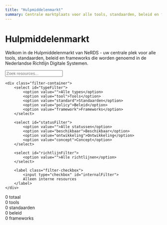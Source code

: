 ```yaml
---
title: "Hulpmiddelenmarkt"
summary: Centrale marktplaats voor alle tools, standaarden, beleid en frameworks van NeRDS
---
```


# Hulpmiddelenmarkt

Welkom in de Hulpmiddelenmarkt van NeRDS - uw centrale plek voor alle tools, standaarden, beleid en frameworks die worden genoemd in de Nederlandse Richtlijn Digitale Systemen.

<div class="resource-markt-filters">
    <div class="search-container">
        <input type="text" id="resourceSearch" placeholder="Zoek resources..." />
    </div>

    <div class="filter-container">
        <select id="typeFilter">
            <option value="">Alle types</option>
            <option value="tool">Tools</option>
            <option value="standard">Standaarden</option>
            <option value="policy">Beleid</option>
            <option value="framework">Frameworks</option>
        </select>

        <select id="statusFilter">
            <option value="">Alle statussen</option>
            <option value="beschikbaar">Beschikbaar</option>
            <option value="ontwikkeling">Ontwikkeling</option>
            <option value="concept">Concept</option>
        </select>

        <select id="richtlijnFilter">
            <option value="">Alle richtlijnen</option>
        </select>

        <label class="filter-checkbox">
            <input type="checkbox" id="internalFilter">
            Alleen interne resources
        </label>
    </div>
</div>

<div class="resource-stats">
    <div class="stat-item">
        <span class="stat-number" id="totalResources">0</span>
        <span class="stat-label">totaal</span>
    </div>
    <div class="stat-item">
        <span class="stat-number" id="toolsCount">0</span>
        <span class="stat-label">tools</span>
    </div>
    <div class="stat-item">
        <span class="stat-number" id="standardsCount">0</span>
        <span class="stat-label">standaarden</span>
    </div>
    <div class="stat-item">
        <span class="stat-number" id="policiesCount">0</span>
        <span class="stat-label">beleid</span>
    </div>
    <div class="stat-item">
        <span class="stat-number" id="frameworksCount">0</span>
        <span class="stat-label">frameworks</span>
    </div>
</div>

<div id="resourceGrid" class="resource-grid">
    <!-- Resources worden hier geladen via JavaScript -->
</div>

<div id="noResults" class="no-results" style="display: none;">
    <p>Geen resources gevonden die voldoen aan uw zoekcriteria.</p>
</div>

<script>
document.addEventListener('DOMContentLoaded', async function() {
    // Laad resources.json
    const response = await fetch('/data/resources.json');
    const data = await response.json();
    const resources = data.resources;

    // Vul richtlijnen filter
    const richtlijnen = [...new Set(resources.flatMap(r => r.richtlijnen))].sort();
    const richtlijnFilter = document.getElementById('richtlijnFilter');
    richtlijnen.forEach(richtlijn => {
        const option = document.createElement('option');
        option.value = richtlijn;
        option.textContent = richtlijn.charAt(0).toUpperCase() + richtlijn.slice(1);
        richtlijnFilter.appendChild(option);
    });

    // Update statistieken
    function updateStats(filteredResources) {
        document.getElementById('totalResources').textContent = filteredResources.length;
        document.getElementById('toolsCount').textContent = filteredResources.filter(r => r.type === 'tool').length;
        document.getElementById('standardsCount').textContent = filteredResources.filter(r => r.type === 'standard').length;
        document.getElementById('policiesCount').textContent = filteredResources.filter(r => r.type === 'policy').length;
        document.getElementById('frameworksCount').textContent = filteredResources.filter(r => r.type === 'framework').length;
    }

    // Render resources
    function renderResources(resourcesToRender) {
        const grid = document.getElementById('resourceGrid');
        const noResults = document.getElementById('noResults');

        if (resourcesToRender.length === 0) {
            grid.style.display = 'none';
            noResults.style.display = 'block';
            return;
        }

        grid.style.display = 'grid';
        noResults.style.display = 'none';

        grid.innerHTML = resourcesToRender.map(resource => `
            <div class="resource-card" data-type="${resource.type}" data-status="${resource.status}">
                <div class="resource-header">
                    <span class="resource-type-badge resource-type-${resource.type}">${getTypeLabel(resource.type)}</span>
                    <span class="resource-status-badge resource-status-${resource.status}">${resource.status}</span>
                    ${resource.external ? '<span class="resource-external-badge">extern</span>' : ''}
                </div>
                <h3 class="resource-title">${resource.title}</h3>
                <p class="resource-description">${resource.description}</p>
                <div class="resource-richtlijnen">
                    ${resource.richtlijnen.map(r => `<span class="richtlijn-tag">${r}</span>`).join('')}
                </div>
                <a href="${resource.url}" class="resource-link" target="_blank">Bekijken</a>
            </div>
        `).join('');
    }

    function getTypeLabel(type) {
        const labels = {
            'tool': 'Tool',
            'standard': 'Standaard',
            'policy': 'Beleid',
            'framework': 'Framework'
        };
        return labels[type] || type;
    }

    // Filter functie
    function filterResources() {
        const searchTerm = document.getElementById('resourceSearch').value.toLowerCase();
        const typeFilter = document.getElementById('typeFilter').value;
        const statusFilter = document.getElementById('statusFilter').value;
        const richtlijnFilter = document.getElementById('richtlijnFilter').value;
        const internalOnly = document.getElementById('internalFilter').checked;

        const filtered = resources.filter(resource => {
            const matchesSearch = resource.title.toLowerCase().includes(searchTerm) ||
                                resource.description.toLowerCase().includes(searchTerm);
            const matchesType = !typeFilter || resource.type === typeFilter;
            const matchesStatus = !statusFilter || resource.status === statusFilter;
            const matchesRichtlijn = !richtlijnFilter || resource.richtlijnen.includes(richtlijnFilter);
            const matchesInternal = !interalOnly || resource.internal;

            return matchesSearch && matchesType && matchesStatus && matchesRichtlijn && matchesExternal;
        });

        renderResources(filtered);
        updateStats(filtered);
    }

    // Event listeners
    document.getElementById('resourceSearch').addEventListener('input', filterResources);
    document.getElementById('typeFilter').addEventListener('change', filterResources);
    document.getElementById('statusFilter').addEventListener('change', filterResources);
    document.getElementById('richtlijnFilter').addEventListener('change', filterResources);
    document.getElementById('internalFilter').addEventListener('change', filterResources);

    // Initiële render
    renderResources(resources);
    updateStats(resources);
});
</script>
